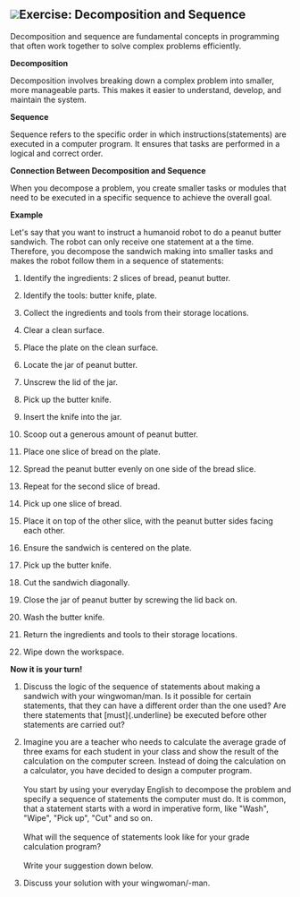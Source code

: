 ## ![](media/image2.jpeg)Exercise: Decomposition and Sequence

Decomposition and sequence are fundamental concepts in programming that
often work together to solve complex problems efficiently.

**Decomposition**

Decomposition involves breaking down a complex problem into smaller,
more manageable parts. This makes it easier to understand, develop, and
maintain the system.

**Sequence**

Sequence refers to the specific order in which instructions(statements)
are executed in a computer program. It ensures that tasks are performed
in a logical and correct order.

**Connection Between Decomposition and Sequence**

When you decompose a problem, you create smaller tasks or modules that
need to be executed in a specific sequence to achieve the overall goal.

**Example**

Let's say that you want to instruct a humanoid robot to do a peanut
butter sandwich. The robot can only receive one statement at a the time.
Therefore, you decompose the sandwich making into smaller tasks and
makes the robot follow them in a sequence of statements:

1.  Identify the ingredients: 2 slices of bread, peanut butter.

2.  Identify the tools: butter knife, plate.

3.  Collect the ingredients and tools from their storage locations.

4.  Clear a clean surface.

5.  Place the plate on the clean surface.

6.  Locate the jar of peanut butter.

7.  Unscrew the lid of the jar.

8.  Pick up the butter knife.

9.  Insert the knife into the jar.

10. Scoop out a generous amount of peanut butter.

11. Place one slice of bread on the plate.

12. Spread the peanut butter evenly on one side of the bread slice.

13. Repeat for the second slice of bread.

14. Pick up one slice of bread.

15. Place it on top of the other slice, with the peanut butter sides
    facing each other.

16. Ensure the sandwich is centered on the plate.

17. Pick up the butter knife.

18. Cut the sandwich diagonally.

19. Close the jar of peanut butter by screwing the lid back on.

20. Wash the butter knife.

21. Return the ingredients and tools to their storage locations.

22. Wipe down the workspace.

**Now it is your turn!**

1.  Discuss the logic of the sequence of statements about making a
    sandwich with your wingwoman/man. Is it possible for certain
    statements, that they can have a different order than the one used?
    Are there statements that [must]{.underline} be executed before
    other statements are carried out?

2.  Imagine you are a teacher who needs to calculate the average grade
    of three exams for each student in your class and show the result of
    the calculation on the computer screen. Instead of doing the
    calculation on a calculator, you have decided to design a computer
    program.\
    \
    You start by using your everyday English to decompose the problem
    and specify a sequence of statements the computer must do. It is
    common, that a statement starts with a word in imperative form, like
    "Wash", "Wipe", "Pick up", "Cut" and so on.\
    \
    What will the sequence of statements look like for your grade
    calculation program?\
    \
    Write your suggestion down below.

3.  Discuss your solution with your wingwoman/-man.
